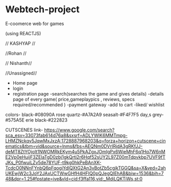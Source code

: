 # Webtech-project
E-coomerce web for games

(using REACTJS)

// KASHYAP //

//Rohan //

// Nishanth//



//Unassigned//
- Home page
- login
- registration page
-search(searches the game and gives details)
-details page of every game( price,gameplaypics , reviews, specs required/recommended )
-payment gateway
-add to cart 
-liked/ wishlist



colors-
black-#08090A
rose quartz-#A7A2A9
seasalt-#F4F7F5
day,s grey-#575A5E
erie black-#222823



CUTSCENES
link-
https://www.google.com/search?sca_esv=33073fab614d76a8&sxsrf=ADLYWIK6MMTmpg-LHMZNckqy5JqwMxJxzA:1728887968203&q=forza+horizon+cutscene+cinematics&tbm=vid&source=lnms&fbs=AEQNm0DVrIRjdA3gRKfJJ-deMT8ZtYOjoIt1NWOMRkEKym4u5PkAZgxJOmIgPx6WieMhF6q1Hq7W6nME2Vp0eHuijF3ZElaTgD0zbj1gkQrti2r6Hqf52sUY2L97Z00mTdpvkbp7UVF9fTJKs_P0fwuiLZv5de78YUF-t9kg0hkPeBAnXK-TcdcO0NNnFYnbQ6pFqogiYdIQXtG2An3vBotZb5cgjkTGGQ&sa=X&ved=2ahUKEwjW2c3JoY2JAxUCTWwGHfH4HFIQ0pQJegQIEhAB&biw=1536&bih=748&dpr=1.25#fpstate=ive&vld=cid:f3ffa116,vid:_MdiLQKTiWs,st:0
